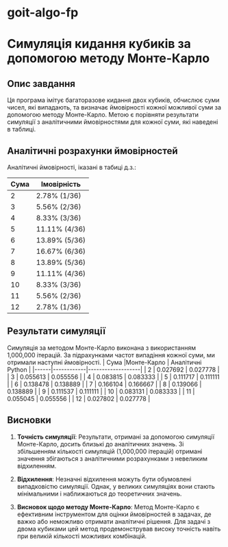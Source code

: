 # goit-algo-fp
# Симуляція кидання кубиків за допомогою методу Монте-Карло

## Опис завдання
Ця програма імітує багаторазове кидання двох кубиків, обчислює суми чисел, які випадають, та визначає ймовірності кожної можливої суми за допомогою методу Монте-Карло. Метою є порівняти результати симуляції з аналітичними ймовірностями для кожної суми, які наведені в таблиці.

## Аналітичні розрахунки ймовірностей
Аналітичні ймовірності, іказані в табиці д.з.:

| Сума | Імовірність  | 
|------|--------------|
| 2    | 2.78% (1/36) |
| 3    | 5.56% (2/36) |
| 4    | 8.33% (3/36) |
| 5    | 11.11% (4/36)|
| 6    | 13.89% (5/36)|
| 7    | 16.67% (6/36)|
| 8    | 13.89% (5/36)|
| 9    | 11.11% (4/36)|
| 10   | 8.33% (3/36) |
| 11   | 5.56% (2/36) |
| 12   | 2.78% (1/36) |

## Результати симуляції
Симуляція за методом Монте-Карло виконана з використанням 1,000,000 ітерацій. За підрахунками частот випадіння кожної суми, ми отримали наступні ймовірності.
| Сума |Монте-Карло | Аналітичні Python |
|------|------------|-------------------|
|  2   |  0.027692  | 0.027778          |
|  3   |  0.055613  | 0.055556          |
|  4   |  0.083815  | 0.083333          |
|  5   |  0.111717  | 0.111111          |
|  6   |  0.138478  | 0.138889          |
|  7   |  0.166104  | 0.166667          |
|  8   |  0.139066  | 0.138889          |
|  9   |  0.111537  | 0.111111          |
|  10  |  0.083131  | 0.083333          |
|  11  |  0.055045  | 0.055556          |
|  12  |  0.027802  | 0.027778          |

## Висновки

1. **Точність симуляції**: Результати, отримані за допомогою симуляції Монте-Карло, досить близькі до аналітичних значень. Зі збільшенням кількості симуляцій (1,000,000 ітерацій) отримані значення збігаються з аналітичними розрахунками з невеликим відхиленням.
  
2. **Відхилення**: Незначні відхилення можуть бути обумовлені випадковістю симуляції. Однак, у великих симуляціях вони стають мінімальними і наближаються до теоретичних значень.

3. **Висновок щодо методу Монте-Карло**: Метод Монте-Карло є ефективним інструментом для оцінки ймовірностей в задачах, де важко або неможливо отримати аналітичні рішення. Для задачі з двома кубиками цей метод продемонстрував високу точність навіть при великій кількості можливих комбінацій.
